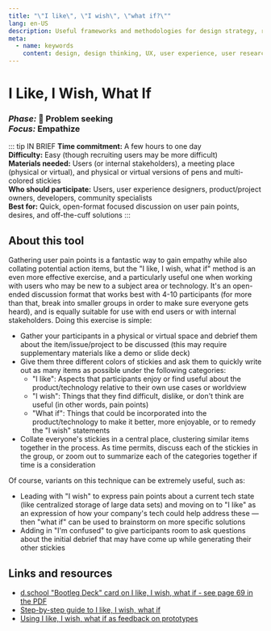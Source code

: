 ```yaml
---
title: "\"I like\", \"I wish\", \"what if?\""
lang: en-US
description: Useful frameworks and methodologies for design strategy, research and testing
meta:
  - name: keywords
    content: design, design thinking, UX, user experience, user research, user testing
---
```


# I Like, I Wish, What If

### _Phase:_ 🔎 Problem seeking<br/> _Focus:_ Empathize

::: tip IN BRIEF
**Time commitment:** A few hours to one day  
**Difficulty:** Easy (though recruiting users may be more difficult)  
**Materials needed:** Users (or internal stakeholders), a meeting place (physical or virtual), and physical or virtual versions of pens and multi-colored stickies  
**Who should participate:** Users, user experience designers, product/project owners, developers, community specialists  
**Best for:** Quick, open-format focused discussion on user pain points, desires, and off-the-cuff solutions
:::

## About this tool

Gathering user pain points is a fantastic way to gain empathy while also collating potential action items, but the "I like, I wish, what if" method is an even more effective exercise, and a particularly useful one when working with users who may be new to a subject area or technology. It's an open-ended discussion format that works best with 4-10 participants (for more than that, break into smaller groups in order to make sure everyone gets heard), and is equally suitable for use with end users or with internal stakeholders. Doing this exercise is simple:

* Gather your participants in a physical or virtual space and debrief them about the item/issue/project to be discussed (this may require supplementary materials like a demo or slide deck)
* Give them three different colors of stickies and ask them to quickly write out as many items as possible under the following categories:
  * "I like": Aspects that participants enjoy or find useful about the product/technology relative to their own use cases or worldview
  * "I wish": Things that they find difficult, dislike, or don't think are useful (in other words, pain points)
  * "What if": Things that could be incorporated into the product/technology to make it better, more enjoyable, or to remedy the "I wish" statements
* Collate everyone's stickies in a central place, clustering similar items together in the process. As time permits, discuss each of the stickies in the group, or zoom out to summarize each of the categories together if time is a consideration

Of course, variants on this technique can be extremely useful, such as:

* Leading with "I wish" to express pain points about a current tech state (like centralized storage of large data sets) and moving on to "I like" as an expression of how your company's tech could help address these — then "what if" can be used to brainstorm on more specific solutions
* Adding in "I'm confused" to give participants room to ask questions about the initial debrief that may have come up while generating their other stickies

## Links and resources

* [d.school "Bootleg Deck" card on I like, I wish, what if - see page 69 in the PDF](https://tinyurl.com/y7fntzxf)
* [Step-by-step guide to I like, I wish, what if](https://spin.atomicobject.com/2018/09/12/i-like-i-wish-what-if/)
* [Using I like, I wish, what if as feedback on prototypes](https://public-media.interaction-design.org/pdf/I-Like-I-Wish-What-If.pdf)
